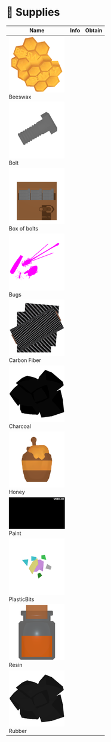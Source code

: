 # 🥫 Supplies



<table><thead><tr><th width="150.33333333333331">Name</th><th>Info</th><th>Obtain</th></tr></thead><tbody><tr><td><img src="../.gitbook/assets/Beeswax_10403.png" alt="">Beeswax</td><td></td><td></td></tr><tr><td><img src="../.gitbook/assets/Bolt_10400.png" alt="">Bolt</td><td></td><td></td></tr><tr><td><img src="../.gitbook/assets/BoxOfBolts_10401.png" alt="">Box of bolts</td><td></td><td></td></tr><tr><td><img src="../.gitbook/assets/Bugs_10404.png" alt="">Bugs</td><td></td><td></td></tr><tr><td><img src="../.gitbook/assets/Carbon_Fiber_10402.png" alt="">Carbon Fiber</td><td></td><td></td></tr><tr><td><img src="../.gitbook/assets/Charcoal_10409.png" alt="">Charcoal</td><td></td><td></td></tr><tr><td><img src="../.gitbook/assets/Honey_10405.png" alt="">Honey</td><td></td><td></td></tr><tr><td><img src="../.gitbook/assets/Paint_Blue_10501.gif" alt="">Paint</td><td></td><td></td></tr><tr><td><img src="../.gitbook/assets/PlasticBits_10406.png" alt="">PlasticBits</td><td></td><td></td></tr><tr><td><img src="../.gitbook/assets/Resin_10407.png" alt="">Resin</td><td></td><td></td></tr><tr><td><img src="../.gitbook/assets/Rubber_10408.png" alt="">Rubber</td><td></td><td></td></tr></tbody></table>
